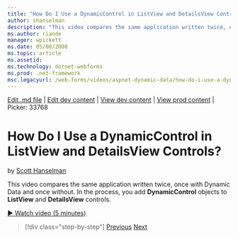 ```yaml
---
title: "How Do I Use a DynamicControl in ListView and DetailsView Controls? | Microsoft Docs"
author: shanselman
description: "This video compares the same application written twice, once with Dynamic Data and once without. In the process, you add DynamicControl objects to ListView a..."
ms.author: riande
manager: wpickett
ms.date: 05/08/2008
ms.topic: article
ms.assetid: 
ms.technology: dotnet-webforms
ms.prod: .net-framework
msc.legacyurl: /web-forms/videos/aspnet-dynamic-data/how-do-i-use-a-dynamiccontrol-in-listview-and-detailsview-controls
---
```

[Edit .md file](C:\Projects\msc\dev\Msc.Www\Web.ASP\App_Data\github\web-forms\videos\aspnet-dynamic-data\how-do-i-use-a-dynamiccontrol-in-listview-and-detailsview-controls.md) | [Edit dev content](http://www.aspdev.net/umbraco#/content/content/edit/26811) | [View dev content](http://docs.aspdev.net/tutorials/web-forms/videos/aspnet-dynamic-data/how-do-i-use-a-dynamiccontrol-in-listview-and-detailsview-controls.html) | [View prod content](http://www.asp.net/web-forms/videos/aspnet-dynamic-data/how-do-i-use-a-dynamiccontrol-in-listview-and-detailsview-controls) | Picker: 33768

How Do I Use a DynamicControl in ListView and DetailsView Controls?
====================
by [Scott Hanselman](https://github.com/shanselman)

This video compares the same application written twice, once with Dynamic Data and once without. In the process, you add **DynamicControl** objects to **ListView** and **DetailsView** controls.

[&#9654; Watch video (5 minutes)](https://channel9.msdn.com/Blogs/ASP-NET-Site-Videos/how-do-i-use-a-dynamiccontrol-in-listview-and-detailsview-controls)

>[!div class="step-by-step"] [Previous](how-do-i-display-unknown-datatypes.md) [Next](getting-started-with-dynamic-data.md)